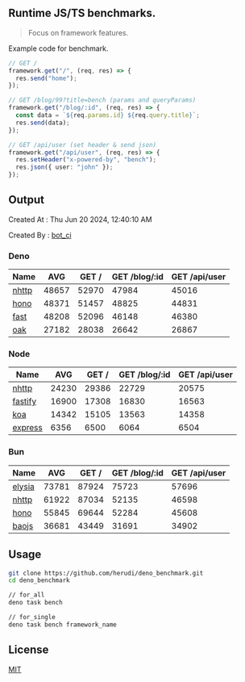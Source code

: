 ## Runtime JS/TS benchmarks.

> Focus on framework features.

Example code for benchmark.
```ts
// GET /
framework.get("/", (req, res) => {
  res.send("home");
});

// GET /blog/99?title=bench (params and queryParams)
framework.get("/blog/:id", (req, res) => {
  const data = `${req.params.id} ${req.query.title}`;
  res.send(data);
});

// GET /api/user (set header & send json)
framework.get("/api/user", (req, res) => {
  res.setHeader("x-powered-by", "bench");
  res.json({ user: "john" });
});
```

## Output
Created At : Thu Jun 20 2024, 12:40:10 AM

Created By : [bot_ci](https://github.com/herudi/deno_benchmarks/commits?author=github-actions%5Bbot%5D)


### Deno
|Name|AVG|GET /|GET /blog/:id|GET /api/user|
|----|----|----|----|----|
|[nhttp](https://github.com/nhttp/nhttp)|48657|52970|47984|45016|
|[hono](https://github.com/honojs/hono)|48371|51457|48825|44831|
|[fast](https://github.com/danteissaias/fast)|48208|52096|46148|46380|
|[oak](https://github.com/oakserver/oak)|27182|28038|26642|26867|
  


### Node
|Name|AVG|GET /|GET /blog/:id|GET /api/user|
|----|----|----|----|----|
|[nhttp](https://github.com/nhttp/nhttp)|24230|29386|22729|20575|
|[fastify](https://github.com/fastify/fastify)|16900|17308|16830|16563|
|[koa](https://github.com/koajs/koa)|14342|15105|13563|14358|
|[express](https://github.com/expressjs/express)|6356|6500|6064|6504|
  


### Bun
|Name|AVG|GET /|GET /blog/:id|GET /api/user|
|----|----|----|----|----|
|[elysia](https://github.com/elysiajs/elysia)|73781|87924|75723|57696|
|[nhttp](https://github.com/nhttp/nhttp)|61922|87034|52135|46598|
|[hono](https://github.com/honojs/hono)|55845|69644|52284|45608|
|[baojs](https://github.com/mattreid1/baojs)|36681|43449|31691|34902|
  



## Usage

```bash
git clone https://github.com/herudi/deno_benchmark.git
cd deno_benchmark

// for_all
deno task bench

// for_single
deno task bench framework_name
```

## License

[MIT](LICENSE)

